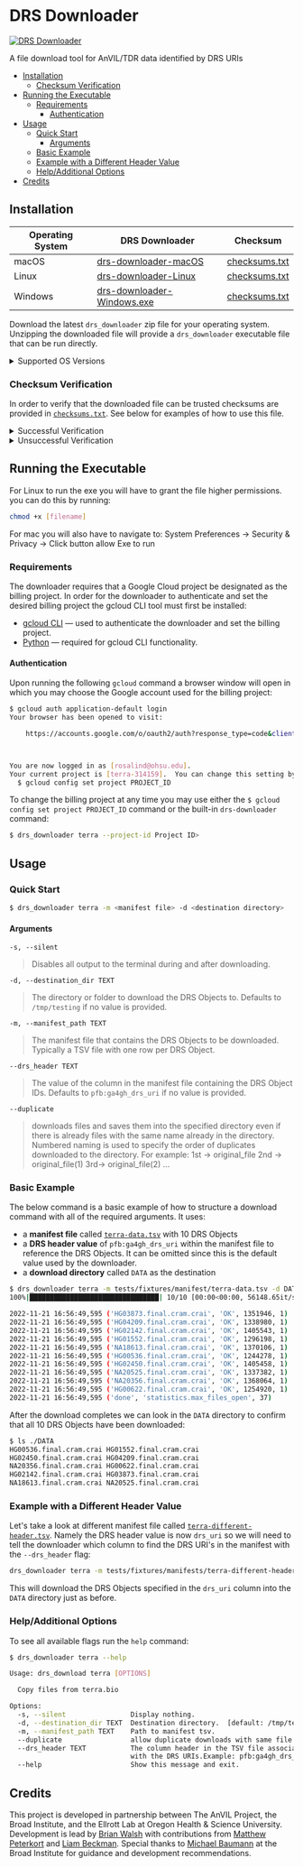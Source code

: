# DRS Downloader <!-- omit from toc -->

[![DRS Downloader][build-badge]][build-link]

[build-badge]: https://github.com/anvilproject/drs_downloader/actions/workflows/build.yml/badge.svg
[build-link]: https://github.com/anvilproject/drs_downloader/actions/workflows/build.yml

A file download tool for AnVIL/TDR data identified by DRS URIs


- [Installation](#installation)
  - [Checksum Verification](#checksum-verification)
- [Running the Executable](#running-the-executable)
  - [Requirements](#requirements)
    - [Authentication](#authentication)
- [Usage](#usage)
  - [Quick Start](#quick-start)
    - [Arguments](#arguments)
  - [Basic Example](#basic-example)
  - [Example with a Different Header Value](#example-with-a-different-header-value)
  - [Help/Additional Options](#helpadditional-options)
- [Credits](#credits)

## Installation

| Operating System | DRS Downloader                        | Checksum                   |
| ---------------- | ------------------------------------- | -------------------------- |
| macOS            | [drs-downloader-macOS][macos]         | [checksums.txt][checksums] |
| Linux            | [drs-downloader-Linux][linux]         | [checksums.txt][checksums] |
| Windows          | [drs-downloader-Windows.exe][windows] | [checksums.txt][checksums] |

[macos]: https://github.com/anvilproject/drs_downloader/releases/latest/download/drs-downloader-macOS
[linux]: https://github.com/anvilproject/drs_downloader/releases/latest/download/drs-downloader-Linux
[windows]: https://github.com/anvilproject/drs_downloader/releases/latest/download/drs-downloader-Windows.exe
[checksums]: https://github.com/anvilproject/drs_downloader/releases/latest/download/checksums.txt

Download the latest `drs_downloader` zip file for your operating system. Unzipping the downloaded file will provide a `drs_downloader` executable file that can be run directly.

<details>
<summary>Supported OS Versions</summary>

| Operating System | Supported Versions             |
| ---------------- | ------------------------------ |
| macOS            | 12 (Monterey), 13 (Ventura)    |
| Linux            | Ubuntu 22.04 (Jammy Jellyfish) |
| Windows          | Windows 11                     |

_Notes_:

- Testing was done on hardware running macOS Monterey and Ventura (Apple Silicon M1 chips), with Windows and Linux emulation through [UTM](https://mac.getutm.app/).
- Due to hardware limitations with the ARM M1 chips, Windows 10 was not included in the list of tested operated systems as Microsoft does not currently provide a public Windows 10 ARM build.
- Ubuntu 20.04 (Focal Fossa) uses version 2.31 of the GNU C Library which appears to be incompatible with Python 3.10 requirement of version 2.35.

</details>

### Checksum Verification

In order to verify that the downloaded file can be trusted checksums are provided in [`checksums.txt`][checksums]. See below for examples of how to use this file.

<details>
<summary>Successful Verification</summary>

To verify the integrity of the binaries on macOS run the following in the same directory as the downloaded zip file:

```sh
$ shasum -c checksums.txt --ignore-missing
drs-downloader-macOS: OK
```

If the `shasum` command outputs `OK` than the verification was successful and the executable can be trusted.

</details>

<details>
<summary>Unsuccessful Verification</summary>

Alternatively if the commad outputs `FAILED` than the checksum did not match and the binary should not be run.

```sh
$ shasum -c checksums.txt --ignore-missing
drs-downloader-macOS: FAILED
shasum: WARNING: 1 computed checksum did NOT match
shasum: checksums.txt: no file was verified
```

In such a case please reach out to the contributors for assistance.
</details>

## Running the Executable

For Linux to run the exe you will have to grant the file higher permissions. you can do this by running:

```sh
chmod +x [filename]
```

For mac you will also have to navigate to:
System Preferences -> Security & Privacy -> Click button allow Exe to run



### Requirements

The downloader requires that a Google Cloud project be designated as the billing project. In order for the downloader to authenticate and set the desired billing project the gcloud CLI tool must first be installed:

* [gcloud CLI](https://cloud.google.com/sdk/docs/install) — used to authenticate the downloader and set the billing project.
* [Python](https://www.python.org/) — required for gcloud CLI functionality.

#### Authentication

Upon running the following `gcloud` command a browser window will open in which you may choose the Google account used for the billing project:

```sh
$ gcloud auth application-default login
Your browser has been opened to visit:

    https://accounts.google.com/o/oauth2/auth?response_type=code&client_id=...



You are now logged in as [rosalind@ohsu.edu].
Your current project is [terra-314159].  You can change this setting by running:
  $ gcloud config set project PROJECT_ID
```

To change the billing project at any time you may use either the `$ gcloud config set project PROJECT_ID` command or the built-in `drs-downloader` command:

```sh
$ drs_downloader terra --project-id Project ID>
```

## Usage

### Quick Start

```sh
$ drs_downloader terra -m <manifest file> -d <destination directory>
```

#### Arguments

`-s, --silent`
> Disables all output to the terminal during and after downloading.

`-d, --destination_dir TEXT`
> The directory or folder to download the DRS Objects to. Defaults to `/tmp/testing` if no value is provided.

`-m, --manifest_path TEXT`
> The manifest file that contains the DRS Objects to be downloaded. Typically a TSV file with one row per DRS Object.

`--drs_header TEXT`
> The value of the column in the manifest file containing the DRS Object IDs. Defaults to `pfb:ga4gh_drs_uri` if no value is provided.

`--duplicate` 
>  downloads files and saves them into the specified directory even if there is already files with the same name already in the directory. Numbered naming is used
>  to specify the order of duplicates downloaded to the directory. For example: 1st -> original_file 2nd -> original_file(1) 3rd-> original_file(2) ... 

### Basic Example

The below command is a basic example of how to structure a download command with all of the required arguments. It uses:

* a **manifest file** called [`terra-data.tsv`][terra-data] with 10 DRS Objects
* a **DRS header value** of `pfb:ga4gh_drs_uri` within the manifest file to reference the DRS Objects. It can be omitted since this is the default value used by the downloader.
* a **download directory** called `DATA` as the destination

[terra-data]: https://github.com/anvilproject/drs_downloader/blob/feature/download-recovery/tests/fixtures/manifests/terra-data.tsv


```sh
$ drs_downloader terra -m tests/fixtures/manifest/terra-data.tsv -d DATA
100%|████████████████████████████████| 10/10 [00:00<00:00, 56148.65it/s]

2022-11-21 16:56:49,595 ('HG03873.final.cram.crai', 'OK', 1351946, 1)
2022-11-21 16:56:49,595 ('HG04209.final.cram.crai', 'OK', 1338980, 1)
2022-11-21 16:56:49,595 ('HG02142.final.cram.crai', 'OK', 1405543, 1)
2022-11-21 16:56:49,595 ('HG01552.final.cram.crai', 'OK', 1296198, 1)
2022-11-21 16:56:49,595 ('NA18613.final.cram.crai', 'OK', 1370106, 1)
2022-11-21 16:56:49,595 ('HG00536.final.cram.crai', 'OK', 1244278, 1)
2022-11-21 16:56:49,595 ('HG02450.final.cram.crai', 'OK', 1405458, 1)
2022-11-21 16:56:49,595 ('NA20525.final.cram.crai', 'OK', 1337382, 1)
2022-11-21 16:56:49,595 ('NA20356.final.cram.crai', 'OK', 1368064, 1)
2022-11-21 16:56:49,595 ('HG00622.final.cram.crai', 'OK', 1254920, 1)
2022-11-21 16:56:49,595 ('done', 'statistics.max_files_open', 37)
```

After the download completes we can look in the `DATA` directory to confirm that all 10 DRS Objects have been downloaded:

```sh
$ ls ./DATA
HG00536.final.cram.crai HG01552.final.cram.crai
HG02450.final.cram.crai HG04209.final.cram.crai
NA20356.final.cram.crai HG00622.final.cram.crai
HG02142.final.cram.crai HG03873.final.cram.crai
NA18613.final.cram.crai NA20525.final.cram.crai
```

### Example with a Different Header Value


Let's take a look at different manifest file called [`terra-different-header.tsv`][terra-different-header]. Namely the DRS header value is now `drs_uri` so we will need to tell the downloader which column to find the DRS URI's in the manifest with the `--drs_header` flag:

```sh
drs_downloader terra -m tests/fixtures/manifests/terra-different-header.tsv -d DATA --drs_header drs_uri
```

This will download the DRS Objects specified in the `drs_uri` column into the `DATA` directory just as before.

[terra-different-header]: https://github.com/anvilproject/drs_downloader/blob/feature/download-recovery/tests/fixtures/manifests/terra-different-header.tsv 


### Help/Additional Options

To see all available flags run the `help` command:

```sh
$ drs_downloader terra --help

Usage: drs_download terra [OPTIONS]

  Copy files from terra.bio

Options:
  -s, --silent                Display nothing.
  -d, --destination_dir TEXT  Destination directory.  [default: /tmp/testing]
  -m, --manifest_path TEXT    Path to manifest tsv.
  --duplicate                 allow duplicate downloads with same file name
  --drs_header TEXT           The column header in the TSV file associated
                              with the DRS URIs.Example: pfb:ga4gh_drs_uri
  --help                      Show this message and exit.
```

## Credits

This project is developed in partnership between The AnVIL Project, the Broad Institute, and the Ellrott Lab at Oregon Health & Science University. Development is lead by [Brian Walsh](https://github.com/bwalsh) with contributions from [Matthew Peterkort](https://github.com/matthewpeterkort) and [Liam Beckman](https://github.com/lbeckman314). Special thanks to [Michael Baumann](https://github.com/mikebaumann) at the Broad Institute for guidance and development recommendations.
